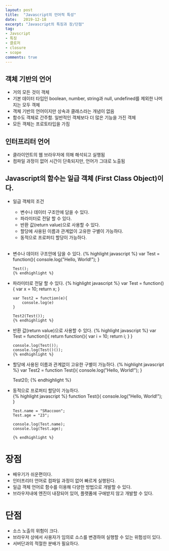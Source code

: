 ```yaml
---
layout: post
title:  "Javascript의 언어적 특성"
date:   2019-12-18
excerpt: "Javascript의 특징과 장/단점"
tag:
- Javscript 
- 특징
- 클로저
- closure
- scope
comments: true
---
```


## 객체 기반의 언어
* 거의 모든 것이 객체
* 기본 데이터 타입인 boolean, number, string과 null, undefined를 제외한 나머지는 모두 객체
* 객체 기반의 언어이지만 상속과 클래스라는 개념이 없음
* 함수도 객체로 간주함. 일반적인 객체보다 더 많은 기능을 가진 객체
* 모든 객체는 프로토타입을 가짐

## 인터프리터 언어
* 클라이언트의 웹 브라우저에 의해 해석되고 실행됨
* 컴파일 과정이 없어 시간이 단축되지만, 언어가 그대로 노출됨

## Javascript의 함수는 일급 객체 (First Class Object)이다.
* 일급 객체의 조건
    - 변수나 데이터 구조안에 담을 수 있다.
    - 파라미터로 전달 할 수 있다.
    - 반환 값(return value)으로 사용할 수 있다.
    - 할당에 사용된 이름과 관계없이 고유한 구별이 가능하다.
    - 동적으로 프로퍼티 할당이 가능하다.  
      <br/>
* 변수나 데이터 구조안에 담을 수 있다.
{% highlight javascript %}
      var Test = function(){
          console.log("Hello, World!");
      }
      
      Test();
      {% endhighlight %}  
* 파라미터로 전달 할 수 있다.
{% highlight javascript %}
      var Test = function(){
          var x = 10;
          return x;
      }
      
      var Test2 = function(e){
          console.log(e)
      }
      
      Test2(Test());
      {% endhighlight %}
* 반환 값(return value)으로 사용할 수 있다.
{% highlight javascript %}
      var Test = function(){
          return function(){
              var i = 10;
              return i;
          }
      }
      
      console.log(Test());
      console.log(Test()());
      {% endhighlight %}
* 할당에 사용된 이름과 관계없이 고유한 구별이 가능하다.
{% highlight javascript %}
     var Test2 = function Test(){
        console.log("Hello, World!");
     }
     
     Test2();
      {% endhighlight %}
* 동적으로 프로퍼티 할당이 가능하다.  
{% highlight javascript %}
      function Test(){
         console.log("Hello, World!");
      }
      
      Test.name = "SRaccoon";
      Test.age = "23";
      
      console.log(Test.name);
      console.log(Test.age);
            
      {% endhighlight %}            

# 장점
* 배우기가 쉬운편이다.
* 인터프리터 언어로 컴파일 과정이 없어 빠르게 실행된다.
* 일급 객체 언어로 함수를 이용해 다양한 방법으로 개발할 수 있다.
* 브라우저내에 엔진이 내장되어 있어, 플랫폼에 구애받지 않고 개발할 수 있다.

# 단점
* 소스 노출의 위험이 크다.
* 브라우저 상에서 사용자가 임의로 소스를 변경하여 실행할 수 있는 위험성이 있다.
* 서버단과의 적절한 분배가 필요하다.
